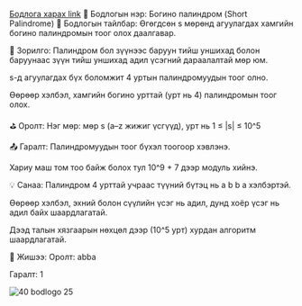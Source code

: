 <a href="https://www.hackerrank.com/challenges/short-palindrome/problem?isFullScreen=true">Бодлога харах link</a>
🔹 Бодлогын нэр: Богино палиндром (Short Palindrome)
📘 Бодлогын тайлбар:
Өгөгдсөн s мөрөнд агуулагдах хамгийн богино палиндромын тоог олох даалгавар.

🎯 Зорилго:
Палиндром бол зүүнээс баруун тийш уншихад болон баруунаас зүүн тийш уншихад адил үсэгний дараалалтай мөр юм.

s-д агуулагдах бүх боломжит 4 уртын палиндромуудын тоог олно.

Өөрөөр хэлбэл, хамгийн богино урттай (урт нь 4) палиндромын тоог олох.

⛳ Оролт:
Нэг мөр: мөр s (a–z жижиг үсгүүд), урт нь 1 ≤ |s| ≤ 10^5

📤 Гаралт:
Палиндромуудын тоог бүхэл тоогоор хэвлэнэ.

Хариу маш том тоо байж болох тул 10^9 + 7 дээр модуль хийнэ.

💡 Санаа:
Палиндром 4 урттай учраас түүний бүтэц нь a b b a хэлбэртэй.

Өөрөөр хэлбэл, эхний болон сүүлийн үсэг нь адил, дунд хоёр үсэг нь адил байх шаардлагатай.

Дээд талын хязгаарын нөхцөл дээр (10^5 урт) хурдан алгоритм шаардлагатай.

🧠 Жишээ:
Оролт:
abba

Гаралт:
1

![40 bodlogo 25](https://github.com/user-attachments/assets/ef2aeda2-e01b-4583-a2aa-8b9cf7e44abf)
